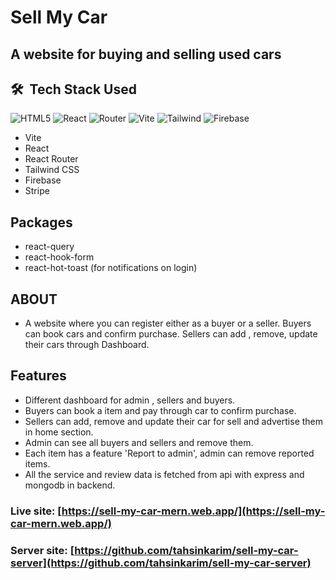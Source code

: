 # Sell My Car

## A website for buying and selling used cars

## 🛠 &nbsp;Tech Stack Used

![HTML5](https://img.shields.io/badge/-HTML5-333333?style=flat&logo=HTML5) ![React](https://img.shields.io/badge/-React-333333?style=flat&logo=react) ![Router](https://img.shields.io/badge/-React--Router-333333?style=flat&logo=reactrouter) ![Vite](https://img.shields.io/badge/-Vite-333333?style=flat&logo=vite) ![Tailwind](https://img.shields.io/badge/-Tailwind-333333?style=flat&logo=tailwindcss) ![Firebase](https://img.shields.io/badge/-Firebase-333333?style=flat&logo=Firebase)

- Vite
- React
- React Router
- Tailwind CSS
- Firebase
- Stripe

## Packages

- react-query
- react-hook-form
- react-hot-toast (for notifications on login)

## ABOUT

- A website where you can register either as a buyer or a seller. Buyers can book cars and confirm purchase. Sellers can add , remove, update their cars through Dashboard.

## Features

- Different dashboard for admin , sellers and buyers.
- Buyers can book a item and pay through car to confirm purchase.
- Sellers can add, remove and update their car for sell and advertise them in home section.
- Admin can see all buyers and sellers and remove them.
- Each item has a feature 'Report to admin', admin can remove reported items.
- All the service and review data is fetched from api with express and mongodb in backend.

### Live site: [https://sell-my-car-mern.web.app/](https://sell-my-car-mern.web.app/)

### Server site: [https://github.com/tahsinkarim/sell-my-car-server](https://github.com/tahsinkarim/sell-my-car-server)

